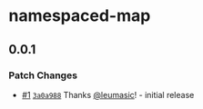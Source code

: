 # namespaced-map

## 0.0.1

### Patch Changes

- [#1](https://github.com/leumasic/namespaced-map/pull/1) [`3a0a988`](https://github.com/leumasic/namespaced-map/commit/3a0a9884296b0f9e436d74aebbeb446035c582dc) Thanks [@leumasic](https://github.com/leumasic)! - initial release

